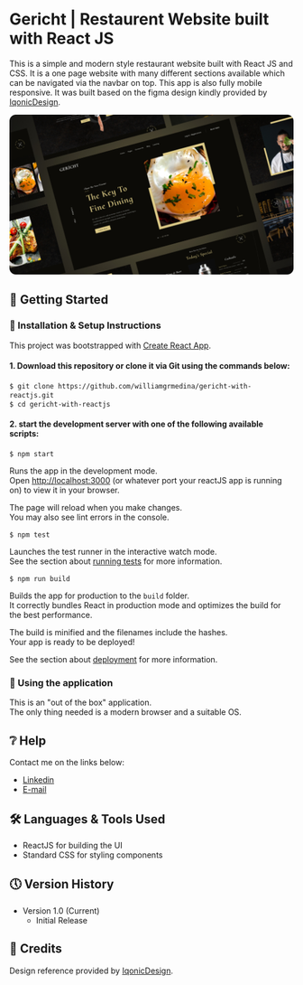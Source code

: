 # Gericht | Restaurent Website built with React JS

This is a simple and modern style restaurant website built with React JS and CSS. It is a one page website with many different sections available which can be navigated via the navbar on top. This app is also fully mobile responsive. It was built based on the figma design kindly provided by [IqonicDesign](https://ui8.net/iqonicdesign/products/gericht-restaurant-website-ui-in-figma).

![Gericht | Restaurant Website built with React JS](https://github.com/williamgrmedina/gericht-with-reactjs/blob/main/Restaurant-App-Thumbnail.png?raw=true)

## 🔧 Getting Started

### 📍 Installation & Setup Instructions

This project was bootstrapped with [Create React App](https://github.com/facebook/create-react-app).

#### 1. Download this repository or clone it via Git using the commands below:

    $ git clone https://github.com/williamgrmedina/gericht-with-reactjs.git
    $ cd gericht-with-reactjs

#### 2. start the development server with one of the following available scripts:

    $ npm start

Runs the app in the development mode.\
Open [http://localhost:3000](http://localhost:3000) (or whatever port your reactJS app is running on) to view it in your browser.

The page will reload when you make changes.\
You may also see lint errors in the console.

    $ npm test

Launches the test runner in the interactive watch mode.\
See the section about [running tests](https://facebook.github.io/create-react-app/docs/running-tests) for more information.

    $ npm run build

Builds the app for production to the `build` folder.\
It correctly bundles React in production mode and optimizes the build for the best performance.

The build is minified and the filenames include the hashes.\
Your app is ready to be deployed!

See the section about [deployment](https://facebook.github.io/create-react-app/docs/deployment) for more information.

### 📍 Using the application

This is an "out of the box" application.\
The only thing needed is a modern browser and a suitable OS.

## ❔ Help

Contact me on the links below:
* [Linkedin](linkedin.com/in/william-medina-4346351a7)
* [E-mail](williamgrmedina@gmail.com)

## 🛠 Languages & Tools Used

* ReactJS for building the UI
* Standard CSS for styling components

## 🕔 Version History

* Version 1.0 (Current)
    * Initial Release

## 📝 Credits

Design reference provided by [IqonicDesign](https://ui8.net/iqonicdesign/products/gericht-restaurant-website-ui-in-figma).